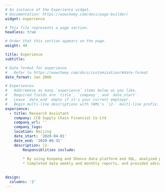 ```yaml
---
# An instance of the Experience widget.
# Documentation: https://wowchemy.com/docs/page-builder/
widget: experience

# This file represents a page section.
headless: true

# Order that this section appears on the page.
weight: 40

title: Experience
subtitle:

# Date format for experience
#   Refer to https://wowchemy.com/docs/customization/#date-format
date_format: Jan 2006

# Experiences.
#   Add/remove as many `experience` items below as you like.
#   Required fields are `title`, `company`, and `date_start`.
#   Leave `date_end` empty if it's your current employer.
#   Begin multi-line descriptions with YAML's `|2-` multi-line prefix.
experience:
  - title: Research Assistant
    company: CCB Supply Chain Financial Co Ltd
    company_url: ''
    company_logo:
    location: Beijing
    date_start: '2020-04-01'
    date_end: '2020-06-31'
    description: |2-
        Responsiblities include:
    
        * By using Kunpeng and Shence data platform and SQL, analyzed production conditions and user behaviors. 
        * Completed data weekly and monthly reports, and provided advices for the departments digital operation strategy. 
    
 
design:
  columns: '2'
---
```

